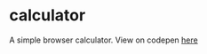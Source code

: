 # calculator
A simple browser calculator.
View on codepen [here](https://codepen.io/MP7373/pen/GvzoVw)
